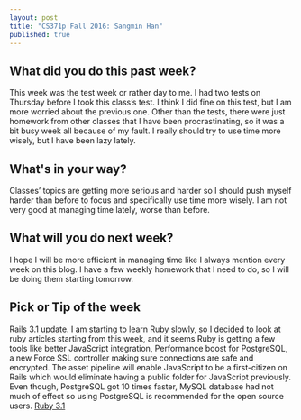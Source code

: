 ```yaml
---
layout: post
title: "CS371p Fall 2016: Sangmin Han"
published: true
---
```

## What did you do this past week?
This week was the test week or rather day to me. I had two tests on Thursday before I took this class’s test. I think I did fine on this test, but I am more worried about the previous one. Other than the tests, there were just homework from other classes that I have been procrastinating, so it was a bit busy week all because of my fault. I really should try to use time more wisely, but I have been lazy lately. 

## What's in your way?
Classes’ topics are getting more serious and harder so I should push myself harder than before to focus and specifically use time more wisely. I am not very good at managing time lately, worse than before.

## What will you do next week?
I hope I will be more efficient in managing time like I always mention every week on this blog. I have a few weekly homework that I need to do, so I will be doing them starting tomorrow. 

## Pick or Tip of the week
Rails 3.1 update. I am starting to learn Ruby slowly, so I decided to look at ruby articles starting from this week, and it seems Ruby is getting a few tools like better JavaScript integration, Performance boost for PostgreSQL, a new Force SSL controller making sure connections are safe and encrypted. The asset pipeline will enable JavaScript to be a first-citizen on Rails which would eliminate having a public folder for JavaScript previously. Even though, PostgreSQL got 10 times faster, MySQL database had not much of effect so using PostgreSQL is recommended for the open source users.
<a href="http://www.developer.com/lang/rubyrails/rails-3.1-nears-delivery.html"> Ruby 3.1 </a>
